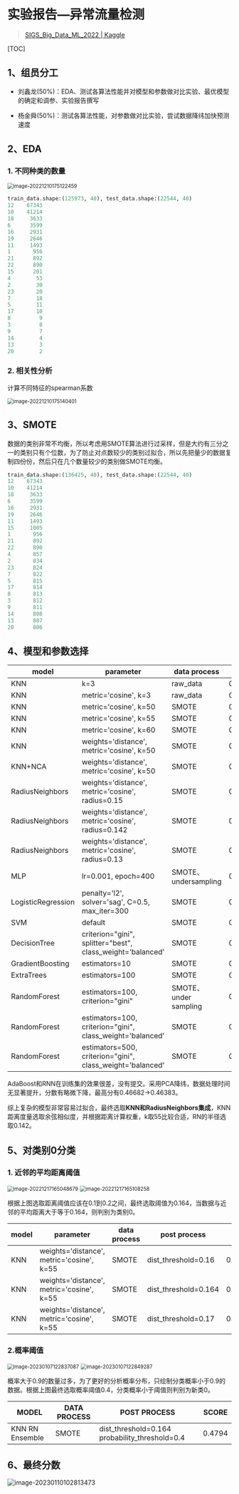 # 实验报告—异常流量检测

> [SIGS_Big_Data_ML_2022 | Kaggle](https://www.kaggle.com/competitions/sigs-big-data-ml-2022)

[TOC]

## 1、组员分工

- 刘鑫龙(50%)：EDA、测试各算法性能并对模型和参数做对比实验、最优模型的确定和调参、实验报告撰写

- 杨金舜(50%)：测试各算法性能，对参数做对比实验，尝试数据降纬加快预测速度

## 2、EDA

### 1. 不同种类的数量

<img src="https://github.com/THUliuxinlong/PicGo/raw/main/img/2022-12-21-200911.png" alt="image-20221210175122459" style="zoom:80%;" />

``` python
train_data.shape:(125973, 40), test_data.shape:(22544, 40)
12    67343
10    41214
18     3633
6      3599
16     2931
19     2646
11     1493
1       956
21      892
22      890
15      201
4        53
2        30
23       20
7        18
5        11
17       10
8         9
3         8
9         7
14        4
13        3
20        2
```

### 2. 相关性分析

计算不同特征的spearman系数

<img src="https://github.com/THUliuxinlong/PicGo/raw/main/img/2022-12-21-200919.png" alt="image-20221210175140401" style="zoom:80%;" />

## 3、SMOTE

数据的类别非常不均衡，所以考虑用SMOTE算法进行过采样，但是大约有三分之一的类别只有个位数，为了防止对点数较少的类别过拟合，所以先把量少的数据复制四份份，然后只在几个数量较少的类别做SMOTE均衡。

```python
train_data.shape:(136425, 40), test_data.shape:(22544, 40)
12    67343
10    41214
18     3633
6      3599
16     2931
19     2646
11     1493
15     1005
1       956
21      892
22      890
4       857
2       834
23      824
7       822
5       815
17      814
8       813
3       812
9       811
14      808
13      807
20      806
```

## 4、模型和参数选择

| model              | parameter                                                  | data process          | score   |
| ------------------ | ---------------------------------------------------------- | --------------------- | ------- |
| KNN                | k=3                                                        | raw_data              | 0.36113 |
| KNN                | metric='cosine', k=3                                       | raw_data              | 0.40474 |
| KNN                | metric='cosine', k=50                                      | SMOTE                 | 0.43263 |
| KNN                | metric='cosine', k=55                                      | SMOTE                 | 0.43495 |
| KNN                | metric='cosine', k=60                                      | SMOTE                 | 0.43120 |
| KNN                | weights='distance', metric='cosine', k=50                  | SMOTE                 | 0.43517 |
| KNN+NCA            | weights='distance', metric='cosine', k=50                  | SMOTE                 | 0.36488 |
| RadiusNeighbors    | weights='distance', metric='cosine', radius=0.15           | SMOTE                 | 0.46283 |
| RadiusNeighbors    | weights='distance', metric='cosine', radius=0.142          | SMOTE                 | 0.46813 |
| RadiusNeighbors    | weights='distance', metric='cosine', radius=0.13           | SMOTE                 | 0.45894 |
| MLP                | lr=0.001, epoch=400                                        | SMOTE、undersampling  | 0.42416 |
| LogisticRegression | penalty='l2', solver='sag', C=0.5, max_iter=300            | SMOTE                 | 0.39050 |
| SVM                | default                                                    | SMOTE                 | 0.33999 |
| DecisionTree       | criterion="gini", splitter="best", class_weight='balanced' | SMOTE                 | 0.16771 |
| GradientBoosting   | estimators=10                                              | SMOTE                 | 0.25338 |
| ExtraTrees         | estimators=100                                             | SMOTE                 | 0.31622 |
| RandomForest       | estimators=100, criterion="gini"                           | SMOTE、under sampling | 0.26838 |
| RandomForest       | estimators=100, criterion="gini", class_weight='balanced'  | SMOTE                 | 0.24159 |
| RandomForest       | estimators=500, criterion="gini", class_weight='balanced'  | SMOTE                 | 0.25754 |

AdaBoost和RNN在训练集的效果很差，没有提交。采用PCA降纬，数据处理时间无显著提升，分数有略微下降，最高分有0.46682->0.46383。

综上复杂的模型非常容易过拟合，最终选取**KNN和RadiusNeighbors集成**，KNN距离度量选取余弦相似度，并根据距离计算权重，k取55比较合适，RN的半径选取0.142。


## 5、对类别0分类

### 1. 近邻的平均距离阈值

<img src="https://github.com/THUliuxinlong/PicGo/raw/main/img/2022-12-21-200922.png" alt="image-20221217165048679" style="zoom:80%;" />

<img src="https://github.com/THUliuxinlong/PicGo/raw/main/img/2022-12-21-200923.png" alt="image-20221217165108258" style="zoom:80%;" />

根据上图选取距离阈值应该在0.1到0.2之间，最终选取阈值为0.164，当数据与近邻的平均距离大于等于0.164，则判别为类别0。

| model | parameter                                 | data process | post process         | score   |
| ----- | ----------------------------------------- | ------------ | -------------------- | ------- |
| KNN   | weights='distance', metric='cosine', k=55 | SMOTE        | dist_threshold=0.16  | 0.47277 |
| KNN   | weights='distance', metric='cosine', k=55 | SMOTE        | dist_threshold=0.164 | 0.47509 |
| KNN   | weights='distance', metric='cosine', k=55 | SMOTE        | dist_threshold=0.17  | 0.47451 |

### 2.概率阈值

<img src="https://github.com/THUliuxinlong/PicGo/raw/main/img/2023-01-07-122838.png" alt="image-20230107122837087" style="zoom:80%;" />

<img src="https://github.com/THUliuxinlong/PicGo/raw/main/img/2023-01-07-122850.png" alt="image-20230107122849287" style="zoom:80%;" />



概率大于0.9的数量过多，为了更好的分析概率分布，只绘制分类概率小于0.9的数据。根据上图最终选取概率阈值0.4，分类概率小于阈值则判别为新类0。

| MODEL           | DATA PROCESS | POST PROCESS                                    | SCORE  |
| --------------- | ------------ | ----------------------------------------------- | ------ |
| KNN RN Ensemble | SMOTE        | dist_threshold=0.164  probability_threshold=0.4 | 0.4794 |

## 6、最终分数

![image-20230110102813473](https://github.com/THUliuxinlong/PicGo/raw/main/img/2023-01-10-102815.png)
